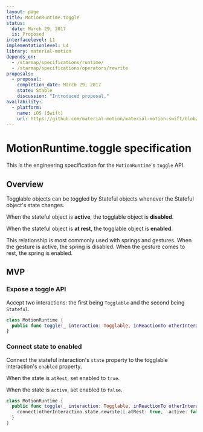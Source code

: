 ```yaml
---
layout: page
title: MotionRuntime.toggle
status:
  date: March 29, 2017
  is: Proposed
interfacelevel: L1
implementationlevel: L4
library: material-motion
depends_on:
  - /starmap/specifications/runtime/
  - /starmap/specifications/operators/rewrite
proposals:
  - proposal:
    completion_date: March 29, 2017
    state: Stable
    discussion: "Introduced proposal."
availability:
  - platform:
    name: iOS (Swift)
    url: https://github.com/material-motion/material-motion-swift/blob/develop/src/MotionRuntime.swift
---
```


# MotionRuntime.toggle specification

This is the engineering specification for the `MotionRuntime`'s `toggle` API.

## Overview

Togglable objects can be toggled by Stateful objects whenever the Stateful object's state changes.

When the stateful object is **active**, the togglable object is **disabled**.

When the stateful object is **at rest**, the togglable object is **enabled**.

This relationship is most commonly used with springs and gestures. When the gesture is active, the
spring is disabled. When the gesture comes to rest, the spring is enabled.

## MVP

### Expose a toggle API

Accept two interactions: the first being `Togglable` and the second being `Stateful`.

```swift
class MotionRuntime {
  public func toggle(_ interaction: Togglable, inReactionTo otherInteraction: Stateful)
}
```

### Connect state to enabled

Connect the stateful interaction's `state` property to the togglable interaction's `enabled`
property.

When the state is `atRest`, set enabled to `true`.

When the state is `active`, set enabled to `false`.

```swift
class MotionRuntime {
  public func toggle(_ interaction: Togglable, inReactionTo otherInteraction: Stateful) {
    connect(otherInteraction.state.rewrite([.atRest: true, .active: false]), to: interaction.enabled)
  }
}
```
